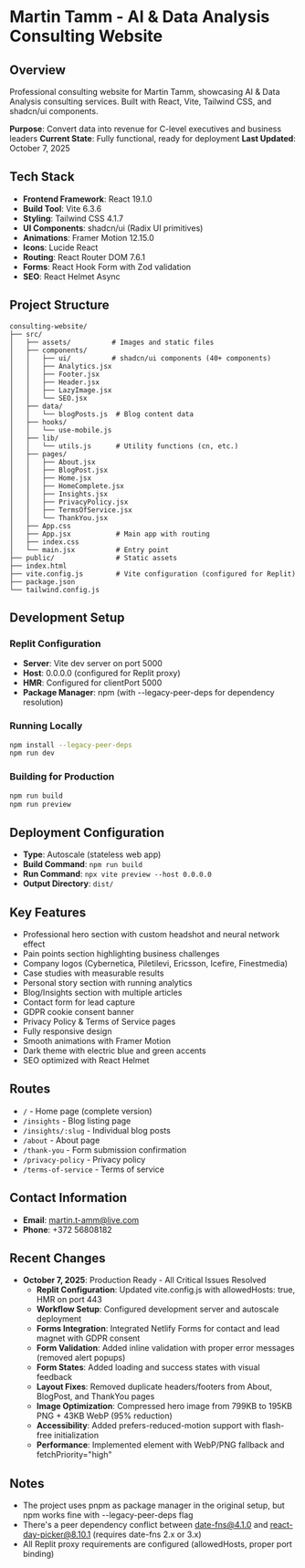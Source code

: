 # Martin Tamm - AI & Data Analysis Consulting Website

## Overview
Professional consulting website for Martin Tamm, showcasing AI & Data Analysis consulting services. Built with React, Vite, Tailwind CSS, and shadcn/ui components.

**Purpose**: Convert data into revenue for C-level executives and business leaders
**Current State**: Fully functional, ready for deployment
**Last Updated**: October 7, 2025

## Tech Stack
- **Frontend Framework**: React 19.1.0
- **Build Tool**: Vite 6.3.6
- **Styling**: Tailwind CSS 4.1.7
- **UI Components**: shadcn/ui (Radix UI primitives)
- **Animations**: Framer Motion 12.15.0
- **Icons**: Lucide React
- **Routing**: React Router DOM 7.6.1
- **Forms**: React Hook Form with Zod validation
- **SEO**: React Helmet Async

## Project Structure
```
consulting-website/
├── src/
│   ├── assets/          # Images and static files
│   ├── components/
│   │   ├── ui/          # shadcn/ui components (40+ components)
│   │   ├── Analytics.jsx
│   │   ├── Footer.jsx
│   │   ├── Header.jsx
│   │   ├── LazyImage.jsx
│   │   └── SEO.jsx
│   ├── data/
│   │   └── blogPosts.js  # Blog content data
│   ├── hooks/
│   │   └── use-mobile.js
│   ├── lib/
│   │   └── utils.js      # Utility functions (cn, etc.)
│   ├── pages/
│   │   ├── About.jsx
│   │   ├── BlogPost.jsx
│   │   ├── Home.jsx
│   │   ├── HomeComplete.jsx
│   │   ├── Insights.jsx
│   │   ├── PrivacyPolicy.jsx
│   │   ├── TermsOfService.jsx
│   │   └── ThankYou.jsx
│   ├── App.css
│   ├── App.jsx           # Main app with routing
│   ├── index.css
│   └── main.jsx          # Entry point
├── public/               # Static assets
├── index.html
├── vite.config.js        # Vite configuration (configured for Replit)
├── package.json
└── tailwind.config.js
```

## Development Setup

### Replit Configuration
- **Server**: Vite dev server on port 5000
- **Host**: 0.0.0.0 (configured for Replit proxy)
- **HMR**: Configured for clientPort 5000
- **Package Manager**: npm (with --legacy-peer-deps for dependency resolution)

### Running Locally
```bash
npm install --legacy-peer-deps
npm run dev
```

### Building for Production
```bash
npm run build
npm run preview
```

## Deployment Configuration
- **Type**: Autoscale (stateless web app)
- **Build Command**: `npm run build`
- **Run Command**: `npx vite preview --host 0.0.0.0`
- **Output Directory**: `dist/`

## Key Features
- Professional hero section with custom headshot and neural network effect
- Pain points section highlighting business challenges
- Company logos (Cybernetica, Piletilevi, Ericsson, Icefire, Finestmedia)
- Case studies with measurable results
- Personal story section with running analytics
- Blog/Insights section with multiple articles
- Contact form for lead capture
- GDPR cookie consent banner
- Privacy Policy & Terms of Service pages
- Fully responsive design
- Smooth animations with Framer Motion
- Dark theme with electric blue and green accents
- SEO optimized with React Helmet

## Routes
- `/` - Home page (complete version)
- `/insights` - Blog listing page
- `/insights/:slug` - Individual blog posts
- `/about` - About page
- `/thank-you` - Form submission confirmation
- `/privacy-policy` - Privacy policy
- `/terms-of-service` - Terms of service

## Contact Information
- **Email**: martin.t-amm@live.com
- **Phone**: +372 56808182

## Recent Changes
- **October 7, 2025**: Production Ready - All Critical Issues Resolved
  - **Replit Configuration**: Updated vite.config.js with allowedHosts: true, HMR on port 443
  - **Workflow Setup**: Configured development server and autoscale deployment
  - **Forms Integration**: Integrated Netlify Forms for contact and lead magnet with GDPR consent
  - **Form Validation**: Added inline validation with proper error messages (removed alert popups)
  - **Form States**: Added loading and success states with visual feedback
  - **Layout Fixes**: Removed duplicate headers/footers from About, BlogPost, and ThankYou pages
  - **Image Optimization**: Compressed hero image from 799KB to 195KB PNG + 43KB WebP (95% reduction)
  - **Accessibility**: Added prefers-reduced-motion support with flash-free initialization
  - **Performance**: Implemented <picture> element with WebP/PNG fallback and fetchPriority="high"

## Notes
- The project uses pnpm as package manager in the original setup, but npm works fine with --legacy-peer-deps flag
- There's a peer dependency conflict between date-fns@4.1.0 and react-day-picker@8.10.1 (requires date-fns 2.x or 3.x)
- All Replit proxy requirements are configured (allowedHosts, proper port binding)
